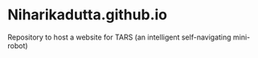 # Niharikadutta.github.io
Repository to host a website for TARS (an intelligent self-navigating mini-robot)
